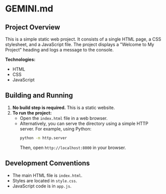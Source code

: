 # GEMINI.md

## Project Overview

This is a simple static web project. It consists of a single HTML page, a CSS stylesheet, and a JavaScript file. The project displays a "Welcome to My Project" heading and logs a message to the console.

**Technologies:**
*   HTML
*   CSS
*   JavaScript

## Building and Running

1.  **No build step is required.** This is a static website.
2.  **To run the project:**
    *   Open the `index.html` file in a web browser.
    *   Alternatively, you can serve the directory using a simple HTTP server. For example, using Python:
        ```bash
        python -m http.server
        ```
        Then, open `http://localhost:8000` in your browser.

## Development Conventions

*   The main HTML file is `index.html`.
*   Styles are located in `style.css`.
*   JavaScript code is in `app.js`.
